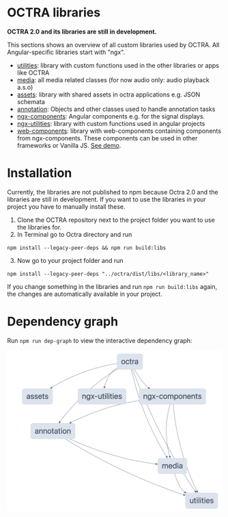 # OCTRA libraries

**OCTRA 2.0 and its libraries are still in development.**

This sections shows an overview of all custom libraries used by OCTRA. All Angular-specific libraries start with "ngx".


- [utilities](./utilities/src/): library with custom functions used in the
  other libraries or apps like OCTRA
- [media](./media/src/): all media related classes (for now audio only: audio
  playback a.s.o)
- [assets](./assets/src/): library with shared assets in octra applications
  e.g. JSON schemata
- [annotation](./annotation/src/): Objects and other classes used to handle
  annotation tasks
- [ngx-components](./ngx-components/): Angular components e.g. for the
  signal displays.
- [ngx-utilities](./ngx-utilities/): library with custom functions used in
  angular projects
- [web-components](../apps/web-components/): library with web-components containing components from ngx-components. These components can be used in other frameworks or Vanilla JS. [See demo](../apps/web-components-demo/).

# Installation

Currently, the libraries are not published to npm because Octra 2.0 and the libraries are still in development. If you
want to use the libraries in your project you have to manually install these.

1. Clone the OCTRA repository next to the project folder you want to use the libraries for.
2. In Terminal go to Octra directory and run

```shell
npm install --legacy-peer-deps && npm run build:libs
```

3. Now go to your project folder and run

```shell
npm install --legacy-peer-deps "../octra/dist/libs/<library_name>"
```

If you change something in the libraries and run `npm run build:libs` again, the changes are automatically available in your project.

# Dependency graph

Run `npm run dep-graph` to view the interactive dependency graph:

![octra_dependency_graph.png](../images/octra_dependency_graph.png)

